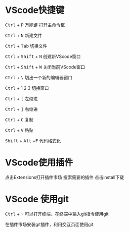 # VScode快捷键
<kbd>Ctrl</kbd> + <kbd>P</kbd> 万能键 打开主命令框

<kbd>Ctrl</kbd> + <kbd>N</kbd> 新建文件

<kbd>Ctrl</kbd> + <kbd>Tab</kbd> 切换文件

<kbd>Ctrl</kbd> + <kbd>Shift</kbd> + <kbd>N</kbd> 创建新VScode窗口

<kbd>Ctrl</kbd> + <kbd>Shift</kbd> + <kbd>W</kbd> 关闭当前VScode窗口

<kbd>Ctrl</kbd> + <kbd>\\</kbd> 切出一个新的编辑器窗口

<kbd>Ctrl</kbd> + 1 2 3 切换窗口

<kbd>Ctrl</kbd> + <kbd>[</kbd> 左缩进

<kbd>Ctrl</kbd> + <kbd>]</kbd> 右缩进

<kbd>Ctrl</kbd> + <kbd>C</kbd> 复制

<kbd>Ctrl</kbd> + <kbd>V</kbd> 粘贴

<kbd>Shift</kbd> + <kbd>Alt</kbd> +<kbd>F</kbd> 代码格式化


# VScode使用插件

点击Extensions打开插件市场 搜索需要的插件 点击install下载

# VScode 使用git

<kbd>Ctrl</kbd> + <kbd>~</kbd> 可以打开终端，在终端中输入git指令使用git

在插件市场安装git插件，利用交互页面使用git

